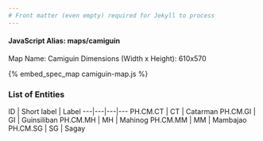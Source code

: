 ```yaml
---
# Front matter (even empty) required for Jekyll to process
---
```


#### JavaScript Alias: maps/camiguin

Map Name: Camiguin
Dimensions (Width x Height): 610x570



{% embed_spec_map camiguin-map.js %}

### List of Entities

ID | Short label | Label
---|---|---|---
PH.CM.CT | CT | Catarman
PH.CM.GI | GI | Guinsiliban
PH.CM.MH | MH | Mahinog
PH.CM.MM | MM | Mambajao
PH.CM.SG | SG | Sagay